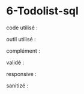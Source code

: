 # 6-Todolist-sql

code utilisé :

outil utilisé :

complément :

validé :

responsive :

sanitizé :
